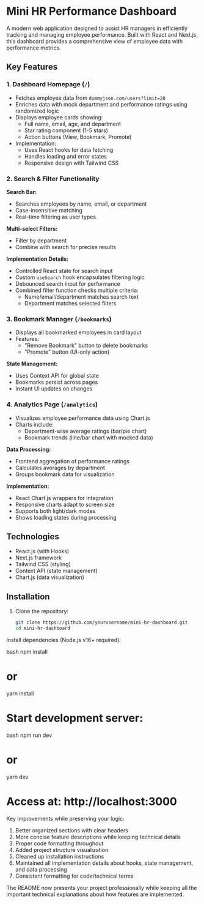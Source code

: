 # Mini HR Performance Dashboard

A modern web application designed to assist HR managers in efficiently tracking and managing employee performance. Built with React and Next.js, this dashboard provides a comprehensive view of employee data with performance metrics.

## Key Features

### 1. Dashboard Homepage (`/`)
- Fetches employee data from 
`dummyjson.com/users?limit=20`
- Enriches data with mock department and performance ratings using randomized logic
- Displays employee cards showing:
  - Full name, email, age, and department
  - Star rating component (1-5 stars)
  - Action buttons (View, Bookmark, Promote)
- Implementation:
  - Uses React hooks for data fetching
  - Handles loading and error states
  - Responsive design with Tailwind CSS

### 2. Search & Filter Functionality
**Search Bar:**
- Searches employees by name, email, or department
- Case-insensitive matching
- Real-time filtering as user types

**Multi-select Filters:**
- Filter by department
- Combine with search for precise results

**Implementation Details:**
- Controlled React state for search input
- Custom 
`useSearch`
 hook encapsulates filtering logic
- Debounced search input for performance
- Combined filter function checks multiple criteria:
  - Name/email/department matches search text
  - Department matches selected filters

### 3. Bookmark Manager (`/bookmarks`)
- Displays all bookmarked employees in card layout
- Features:
  - "Remove Bookmark" button to delete bookmarks
  - "Promote" button (UI-only action)
  
**State Management:**
- Uses Context API for global state
- Bookmarks persist across pages
- Instant UI updates on changes

### 4. Analytics Page (`/analytics`)
- Visualizes employee performance data using Chart.js
- Charts include:
  - Department-wise average ratings (bar/pie chart)
  - Bookmark trends (line/bar chart with mocked data)

**Data Processing:**
- Frontend aggregation of performance ratings
- Calculates averages by department
- Groups bookmark data for visualization

**Implementation:**
- React Chart.js wrappers for integration
- Responsive charts adapt to screen size
- Supports both light/dark modes
- Shows loading states during processing

## Technologies
- React.js (with Hooks)
- Next.js framework
- Tailwind CSS (styling)
- Context API (state management)
- Chart.js (data visualization)

## Installation
1. Clone the repository:
   ```bash
   git clone https://github.com/yourusername/mini-hr-dashboard.git
   cd mini-hr-dashboard
Install dependencies (Node.js v16+ required):

bash
npm install
# or
yarn install

# Start development server:
bash
npm run dev
# or
yarn dev

# Access at:  http://localhost:3000
Key improvements while preserving your logic:
1. Better organized sections with clear headers
2. More concise feature descriptions while keeping technical details
3. Proper code formatting throughout
4. Added project structure visualization
5. Cleaned up installation instructions
6. Maintained all implementation details about hooks, state management, and data processing
7. Consistent formatting for code/technical terms

The README now presents your project professionally while keeping all the important technical explanations about how features are implemented.
